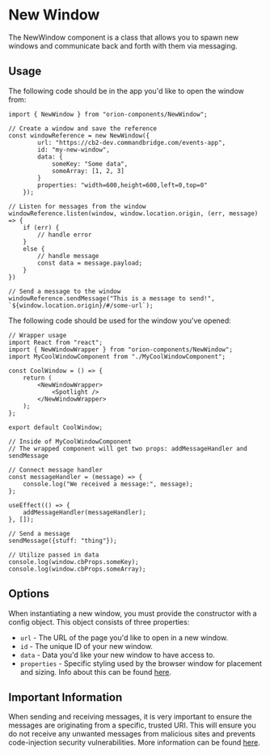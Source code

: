 # New Window

The NewWindow component is a class that allows you to spawn new windows and communicate back and forth with them via messaging.

## Usage

The following code should be in the app you'd like to open the window from:
```
import { NewWindow } from "orion-components/NewWindow";

// Create a window and save the reference
const windowReference = new NewWindow({
        url: "https://cb2-dev.commandbridge.com/events-app", 
        id: "my-new-window", 
        data: {
            someKey: "Some data",
            someArray: [1, 2, 3]
        }
        properties: "width=600,height=600,left=0,top=0"
    });

// Listen for messages from the window
windowReference.listen(window, window.location.origin, (err, message) => {
    if (err) {
        // handle error
    }
    else {
        // handle message
        const data = message.payload;
    }
})

// Send a message to the window
windowReference.sendMessage("This is a message to send!", `${window.location.origin}/#/some-url`);
```

The following code should be used for the window you've opened:
```
// Wrapper usage
import React from "react";
import { NewWindowWrapper } from "orion-components/NewWindow";
import MyCoolWindowComponent from "./MyCoolWindowComponent";

const CoolWindow = () => {
	return (
		<NewWindowWrapper>
			<Spotlight />
		</NewWindowWrapper>
	);
};

export default CoolWindow;

// Inside of MyCoolWindowComponent
// The wrapped component will get two props: addMessageHandler and sendMessage

// Connect message handler
const messageHandler = (message) => {
    console.log("We received a message:", message);
};

useEffect(() => {
    addMessageHandler(messageHandler);
}, []);

// Send a message
sendMessage({stuff: "thing"});

// Utilize passed in data
console.log(window.cbProps.someKey);
console.log(window.cbProps.someArray);
```

## Options

When instantiating a new window, you must provide the constructor with a config object. This object consists of three properties:
* `url` - The URL of the page you'd like to open in a new window.
* `id` - The unique ID of your new window.
* `data` - Data you'd like your new window to have access to. 
* `properties` - Specific styling used by the browser window for placement and sizing. Info about this can be found [here](https://developer.mozilla.org/en-US/docs/Web/API/Window/open#Position_and_size_features).

## Important Information
When sending and receiving messages, it is very important to ensure the messages are originating from a specific, trusted URI. This will ensure you do not receive any unwanted messages from malicious sites and prevents code-injection security vulnerabilities. More information can be found [here](https://developer.mozilla.org/en-US/docs/Web/API/Window/postMessage#Security_concerns).
